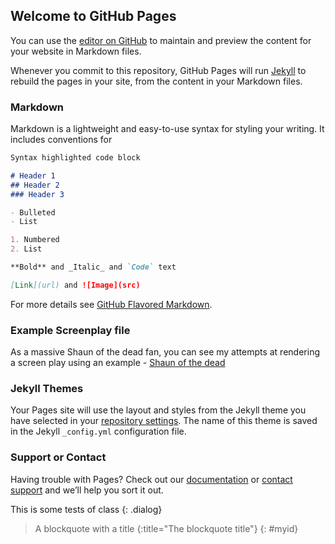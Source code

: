 ## Welcome to GitHub Pages

You can use the [editor on GitHub](https://github.com/computamike/screenplay.css/edit/gh-pages/index.md) to maintain and preview the content for your website in Markdown files.

Whenever you commit to this repository, GitHub Pages will run [Jekyll](https://jekyllrb.com/) to rebuild the pages in your site, from the content in your Markdown files.

### Markdown

Markdown is a lightweight and easy-to-use syntax for styling your writing. It includes conventions for

```markdown
Syntax highlighted code block

# Header 1
## Header 2
### Header 3

- Bulleted
- List

1. Numbered
2. List

**Bold** and _Italic_ and `Code` text

[Link](url) and ![Image](src)
```

For more details see [GitHub Flavored Markdown](https://guides.github.com/features/mastering-markdown/).

### Example Screenplay file ### 
As a massive Shaun of the dead fan, you can see my attempts at rendering a screen play using an example - [Shaun of the dead](/Shaun_of_the_dead)

### Jekyll Themes

Your Pages site will use the layout and styles from the Jekyll theme you have selected in your [repository settings](https://github.com/computamike/screenplay.css/settings/pages). The name of this theme is saved in the Jekyll `_config.yml` configuration file.

### Support or Contact

Having trouble with Pages? Check out our [documentation](https://docs.github.com/categories/github-pages-basics/) or [contact support](https://support.github.com/contact) and we’ll help you sort it out.


This is some tests of class
{: .dialog}

> A blockquote with a title
{:title="The blockquote title"}
{: #myid}

